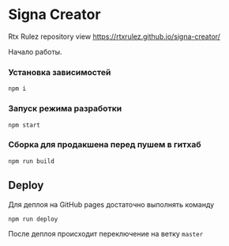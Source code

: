 # Signa Creator

Rtx Rulez repository view
https://rtxrulez.github.io/signa-creator/

Начало работы.

### Установка зависимостей

`npm i`

### Запуск режима разработки

`npm start`

### Сборка для продакшена перед пушем в гитхаб

`npm run build`

## Deploy

Для деплоя на GitHub pages достаточно выполнять команду

`npm run deploy`

После деплоя происходит переключение на ветку `master`
